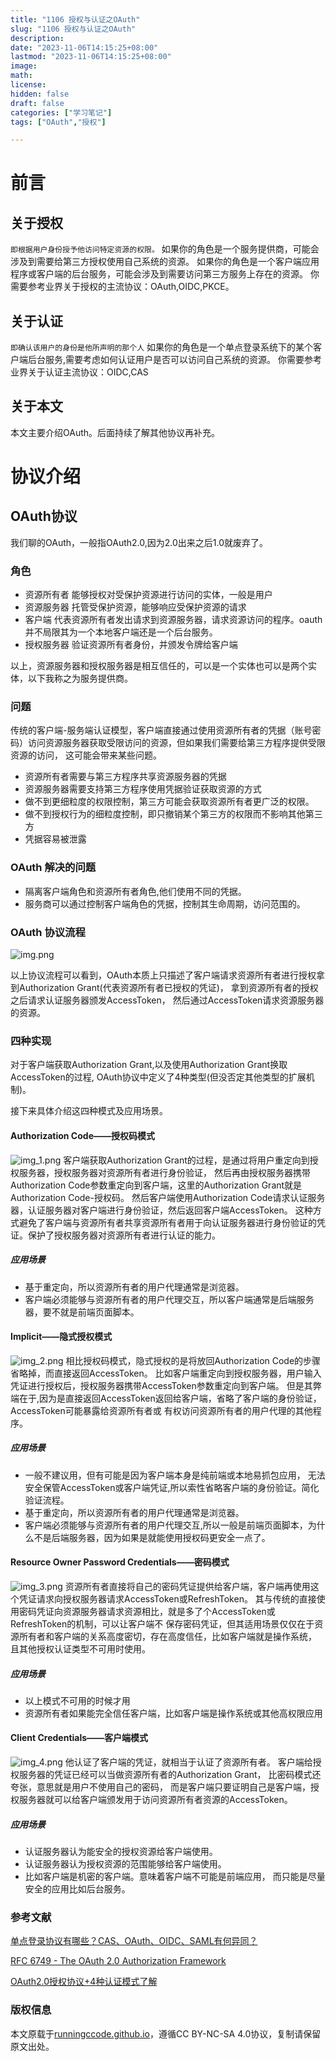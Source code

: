 ```yaml
---
title: "1106 授权与认证之OAuth"
slug: "1106 授权与认证之OAuth"
description:
date: "2023-11-06T14:15:25+08:00"
lastmod: "2023-11-06T14:15:25+08:00"
image:
math:
license:
hidden: false
draft: false
categories: ["学习笔记"]
tags: ["OAuth","授权"]

---
```

# 前言
## 关于授权
`即根据用户身份授予他访问特定资源的权限。`
如果你的角色是一个服务提供商，可能会涉及到需要给第三方授权使用自己系统的资源。
如果你的角色是一个客户端应用程序或客户端的后台服务，可能会涉及到需要访问第三方服务上存在的资源。
你需要参考业界关于授权的主流协议：OAuth,OIDC,PKCE。
## 关于认证
`即确认该用户的身份是他所声明的那个人`
如果你的角色是一个单点登录系统下的某个客户端后台服务,需要考虑如何认证用户是否可以访问自己系统的资源。
你需要参考业界关于认证主流协议：OIDC,CAS
## 关于本文
本文主要介绍OAuth。后面持续了解其他协议再补充。
# 协议介绍
## OAuth协议
我们聊的OAuth，一般指OAuth2.0,因为2.0出来之后1.0就废弃了。

### 角色
- 资源所有者 能够授权对受保护资源进行访问的实体，一般是用户
- 资源服务器 托管受保护资源，能够响应受保护资源的请求
- 客户端 代表资源所有者发出请求到资源服务器，请求资源访问的程序。oauth并不局限其为一个本地客户端还是一个后台服务。
- 授权服务器 验证资源所有者身份，并颁发令牌给客户端

以上，资源服务器和授权服务器是相互信任的，可以是一个实体也可以是两个实体，以下我称之为服务提供商。


### 问题
传统的客户端-服务端认证模型，客户端直接通过使用资源所有者的凭据（账号密码）访问资源服务器获取受限访问的资源，但如果我们需要给第三方程序提供受限资源的访问，
这可能会带来某些问题。
- 资源所有者需要与第三方程序共享资源服务器的凭据
- 资源服务器需要支持第三方程序使用凭据验证获取资源的方式
- 做不到更细粒度的权限控制，第三方可能会获取资源所有者更广泛的权限。
- 做不到授权行为的细粒度控制，即只撤销某个第三方的权限而不影响其他第三方
- 凭据容易被泄露

### OAuth 解决的问题
- 隔离客户端角色和资源所有者角色,他们使用不同的凭据。
- 服务商可以通过控制客户端角色的凭据，控制其生命周期，访问范围的。

### OAuth 协议流程
![img.png](img.png)

以上协议流程可以看到，OAuth本质上只描述了客户端请求资源所有者进行授权拿到Authorization Grant(代表资源所有者已授权的凭证)， 
拿到资源所有者的授权之后请求认证服务器颁发AccessToken， 然后通过AccessToken请求资源服务器的资源。


### 四种实现

对于客户端获取Authorization Grant,以及使用Authorization Grant换取AccessToken的过程,
OAuth协议中定义了4种类型(但没否定其他类型的扩展机制)。

接下来具体介绍这四种模式及应用场景。
#### Authorization Code——授权码模式
![img_1.png](img_1.png)
客户端获取Authorization Grant的过程，是通过将用户重定向到授权服务器，授权服务器对资源所有者进行身份验证，
然后再由授权服务器携带Authorization Code参数重定向到客户端，这里的Authorization Grant就是Authorization Code-授权码。
然后客户端使用Authorization Code请求认证服务器，认证服务器对客户端进行身份验证，然后返回客户端AccessToken。
这种方式避免了客户端与资源所有者共享资源所有者用于向认证服务器进行身份验证的凭证。保护了授权服务器对资源所有者进行认证的能力。
##### 应用场景
- 基于重定向，所以资源所有者的用户代理通常是浏览器。
- 客户端必须能够与资源所有者的用户代理交互，所以客户端通常是后端服务器，要不就是前端页面脚本。


#### Implicit——隐式授权模式
![img_2.png](img_2.png)
相比授权码模式，隐式授权的是将放回Authorization Code的步骤省略掉，而直接返回AccessToken。
比如客户端重定向到授权服务器，用户输入凭证进行授权后，授权服务器携带AccessToken参数重定向到客户端。
但是其弊端在于,因为是直接返回AccessToken返回给客户端，省略了客户端的身份验证，AccessToken可能暴露给资源所有者或
有权访问资源所有者的用户代理的其他程序。
##### 应用场景
- 一般不建议用，但有可能是因为客户端本身是纯前端或本地易抓包应用， 
无法安全保管AccessToken或客户端凭证,所以索性省略客户端的身份验证。简化验证流程。
- 基于重定向，所以资源所有者的用户代理通常是浏览器。
- 客户端必须能够与资源所有者的用户代理交互,所以一般是前端页面脚本，为什么不是后端服务器，因为如果是就能使用授权码更安全一点了。


#### Resource Owner Password Credentials——密码模式
![img_3.png](img_3.png)
资源所有者直接将自己的密码凭证提供给客户端，客户端再使用这个凭证请求向授权服务器请求AccessToken或RefreshToken。
其与传统的直接使用密码凭证向资源服务器请求资源相比，就是多了个AccessToken或RefreshToken的机制，可以让客户端不
保存密码凭证，但其适用场景仅仅在于资源所有者和客户端的关系高度密切，存在高度信任，比如客户端就是操作系统，
且其他授权认证类型不可用时使用。

##### 应用场景
- 以上模式不可用的时候才用
- 资源所有者如果能完全信任客户端，比如客户端是操作系统或其他高权限应用

#### Client Credentials——客户端模式
![img_4.png](img_4.png)
他认证了客户端的凭证，就相当于认证了资源所有者。 客户端给授权服务器的凭证已经可以当做资源所有者的Authorization Grant，
比密码模式还夸张，意思就是用户不使用自己的密码，
而是客户端只要证明自己是客户端，授权服务器就可以给客户端颁发用于访问资源所有者资源的AccessToken。
##### 应用场景
- 认证服务器认为能安全的授权资源给客户端使用。
- 认证服务器认为授权资源的范围能够给客户端使用。
- 比如客户端是机密的客户端。意味着客户端不可能是前端应用， 而只能是尽量安全的应用比如后台服务。



### 参考文献

[单点登录协议有哪些？CAS、OAuth、OIDC、SAML有何异同？](https://www.cloudentify.com/archives/834)

[RFC 6749 - The OAuth 2.0 Authorization Framework](https://datatracker.ietf.org/doc/html/rfc6749)

[OAuth2.0授权协议+4种认证模式了解](https://blog.csdn.net/weixin_45559449/article/details/129258158)

### 版权信息

本文原载于[runningccode.github.io](https://runningccode.github.io)，遵循CC BY-NC-SA 4.0协议，复制请保留原文出处。